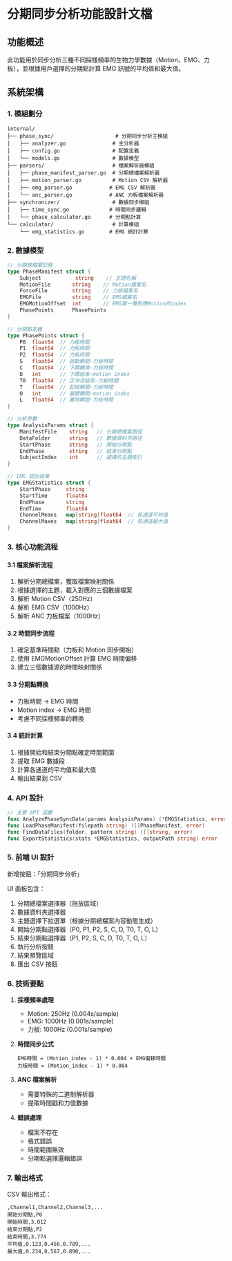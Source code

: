 # 分期同步分析功能設計文檔

## 功能概述
此功能用於同步分析三種不同採樣頻率的生物力學數據（Motion、EMG、力板），並根據用戶選擇的分期點計算 EMG 訊號的平均值和最大值。

## 系統架構

### 1. 模組劃分

```
internal/
├── phase_sync/                    # 分期同步分析主模組
│   ├── analyzer.go               # 主分析器
│   ├── config.go                 # 配置定義
│   └── models.go                 # 數據模型
├── parsers/                      # 檔案解析器模組
│   ├── phase_manifest_parser.go  # 分期總檔案解析器
│   ├── motion_parser.go          # Motion CSV 解析器
│   ├── emg_parser.go            # EMG CSV 解析器
│   └── anc_parser.go            # ANC 力板檔案解析器
├── synchronizer/                 # 數據同步模組
│   ├── time_sync.go             # 時間同步邏輯
│   └── phase_calculator.go      # 分期點計算
└── calculator/                   # 計算模組
    └── emg_statistics.go        # EMG 統計計算
```

### 2. 數據模型

```go
// 分期總檔案記錄
type PhaseManifest struct {
    Subject           string    // 主題名稱
    MotionFile       string    // Motion檔案名
    ForceFile        string    // 力板檔案名
    EMGFile          string    // EMG檔案名
    EMGMotionOffset  int       // EMG第一筆對應Motion的index
    PhasePoints      PhasePoints
}

// 分期點定義
type PhasePoints struct {
    P0  float64  // 力板時間
    P1  float64  // 力板時間
    P2  float64  // 力板時間
    S   float64  // 啟動瞬間-力板時間
    C   float64  // 下蹲轉換-力板時間
    D   int      // 下蹲結束-motion index
    T0  float64  // 正沖涼結束-力板時間
    T   float64  // 起跳瞬間-力板時間
    O   int      // 展體轉間-motion index
    L   float64  // 著地瞬間-力板時間
}

// 分析參數
type AnalysisParams struct {
    ManifestFile    string   // 分期總檔案路徑
    DataFolder      string   // 數據資料夾路徑
    StartPhase      string   // 開始分期點
    EndPhase        string   // 結束分期點
    SubjectIndex    int      // 選擇的主題索引
}

// EMG 統計結果
type EMGStatistics struct {
    StartPhase     string
    StartTime      float64
    EndPhase       string
    EndTime        float64
    ChannelMeans   map[string]float64  // 各通道平均值
    ChannelMaxes   map[string]float64  // 各通道最大值
}
```

### 3. 核心功能流程

#### 3.1 檔案解析流程
1. 解析分期總檔案，獲取檔案映射關係
2. 根據選擇的主題，載入對應的三個數據檔案
3. 解析 Motion CSV（250Hz）
4. 解析 EMG CSV（1000Hz）
5. 解析 ANC 力板檔案（1000Hz）

#### 3.2 時間同步流程
1. 確定基準時間點（力板和 Motion 同步開始）
2. 使用 EMGMotionOffset 計算 EMG 時間偏移
3. 建立三個數據源的時間映射關係

#### 3.3 分期點轉換
- 力板時間 → EMG 時間
- Motion index → EMG 時間
- 考慮不同採樣頻率的轉換

#### 3.4 統計計算
1. 根據開始和結束分期點確定時間範圍
2. 提取 EMG 數據段
3. 計算各通道的平均值和最大值
4. 輸出結果到 CSV

### 4. API 設計

```go
// 主要 API 函數
func AnalyzePhaseSyncData(params AnalysisParams) (*EMGStatistics, error)
func LoadPhaseManifest(filepath string) ([]PhaseManifest, error)
func FindDataFiles(folder, pattern string) ([]string, error)
func ExportStatistics(stats *EMGStatistics, outputPath string) error
```

### 5. 前端 UI 設計

新增按鈕：「分期同步分析」

UI 面板包含：
1. 分期總檔案選擇器（拖放區域）
2. 數據資料夾選擇器
3. 主題選擇下拉選單（根據分期總檔案內容動態生成）
4. 開始分期點選擇器（P0, P1, P2, S, C, D, T0, T, O, L）
5. 結束分期點選擇器（P1, P2, S, C, D, T0, T, O, L）
6. 執行分析按鈕
7. 結果預覽區域
8. 匯出 CSV 按鈕

### 6. 技術要點

1. **採樣頻率處理**
   - Motion: 250Hz (0.004s/sample)
   - EMG: 1000Hz (0.001s/sample)
   - 力板: 1000Hz (0.001s/sample)

2. **時間同步公式**
   ```
   EMG時間 = (Motion_index - 1) * 0.004 + EMG偏移時間
   力板時間 = (Motion_index - 1) * 0.004
   ```

3. **ANC 檔案解析**
   - 需要特殊的二進制解析器
   - 提取時間戳和力值數據

4. **錯誤處理**
   - 檔案不存在
   - 格式錯誤
   - 時間範圍無效
   - 分期點選擇邏輯錯誤

### 7. 輸出格式

CSV 輸出格式：
```
,Channel1,Channel2,Channel3,...
開始分期點,P0
開始時間,3.012
結束分期點,P2
結束時間,3.774
平均值,0.123,0.456,0.789,...
最大值,0.234,0.567,0.890,...
```